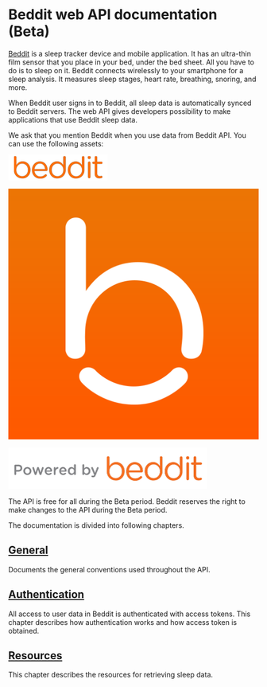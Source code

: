 # Beddit web API documentation (Beta)

[Beddit](http://www.beddit.com) is a sleep tracker device and mobile
application. It has an ultra-thin film sensor that you place in your bed, under
the bed sheet. All you have to do is to sleep on it. Beddit connects wirelessly
to your smartphone for a sleep analysis. It measures sleep stages, heart rate,
breathing, snoring, and more.

When Beddit user signs in to Beddit, all sleep data is automatically synced to
Beddit servers. The web API gives developers possibility to make applications
that use Beddit sleep data.

We ask that you mention Beddit when you use data from Beddit API. You can use
the following assets:

![Beddit logo](images/beddit_logo.png)

![Beddit small logo](images/beddit_logo_small.png)

![Powered by Beddit](images/powered_by_beddit.png)

The API is free for all during the Beta period.  Beddit reserves the right to
make changes to the API during the Beta period.

The documentation is divided into following chapters.

## [General](1-General.md)

Documents the general conventions used throughout the API.

## [Authentication](2-Authentication.md)

All access to user data in Beddit is authenticated with access tokens. This
chapter describes how authentication works and how access token is obtained.

## [Resources](3-Resources.md)

This chapter describes the resources for retrieving sleep data.
